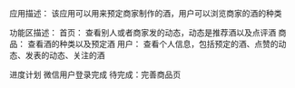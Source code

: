 应用描述：
    该应用可以用来预定商家制作的酒，用户可以浏览商家的酒的种类

功能区描述：
    首页：
        查看别人或者商家发的动态，动态是推荐酒以及点评酒
    商品：
        查看酒的种类以及预定酒
    用户：
        查看个人信息，包括预定的酒、点赞的动态、发表的动态、关注的酒

进度计划
    微信用户登录完成 待完成：完善商品页
